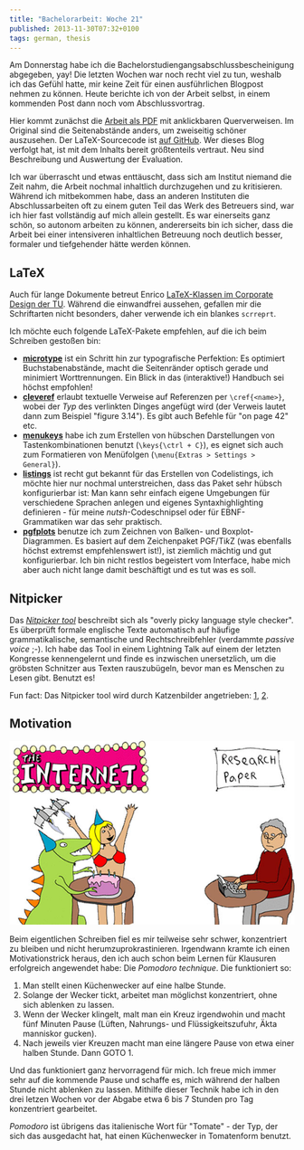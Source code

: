 ```yaml
---
title: "Bachelorarbeit: Woche 21"
published: 2013-11-30T07:32+0100
tags: german, thesis
---
```


Am Donnerstag habe ich die Bachelorstudiengangsabschlussbescheinigung abgegeben, yay! Die letzten Wochen war noch recht viel zu tun, weshalb ich das Gefühl hatte, mir keine Zeit für einen ausführlichen Blogpost nehmen zu können. Heute berichte ich von der Arbeit selbst, in einem kommenden Post dann noch vom Abschlussvortrag.

Hier kommt zunächst die [Arbeit als PDF](/files/nut-shell.pdf) mit anklickbaren Querverweisen. Im Original sind die Seitenabstände anders, um zweiseitig schöner auszusehen. Der LaTeX-Sourcecode ist [auf GitHub](https://github.com/blinry/bachelor-thesis). Wer dieses Blog verfolgt hat, ist mit dem Inhalts bereit größtenteils vertraut. Neu sind Beschreibung und Auswertung der Evaluation.

Ich war überrascht und etwas enttäuscht, dass sich am Institut niemand die Zeit nahm, die Arbeit nochmal inhaltlich durchzugehen und zu kritisieren. Während ich mitbekommen habe, dass an anderen Instituten die Abschlussarbeiten oft zu einem guten Teil das Werk des Betreuers sind, war ich hier fast vollständig auf mich allein gestellt. Es war einerseits ganz schön, so autonom arbeiten zu können, andererseits bin ich sicher, dass die Arbeit bei einer intensiveren inhaltlichen Betreuung noch deutlich besser, formaler und tiefgehender hätte werden können.

## LaTeX

Auch für lange Dokumente betreut Enrico [LaTeX-Klassen im Corporate Design der TU](http://enricojoerns.de/tubslatex/). Während die einwandfrei aussehen, gefallen mir die Schriftarten nicht besonders, daher verwende ich ein blankes `scrreprt`.

Ich möchte euch folgende LaTeX-Pakete empfehlen, auf die ich beim Schreiben gestoßen bin:

- [**microtype**](http://ctan.org/pkg/microtype) ist ein Schritt hin zur typografische Perfektion: Es optimiert Buchstabenabstände, macht die Seitenränder optisch gerade und minimiert Worttrennungen. Ein Blick in das (interaktive!) Handbuch sei höchst empfohlen!
- [**cleveref**](http://www.ctan.org/pkg/cleveref) erlaubt textuelle Verweise auf Referenzen per `\cref{<name>}`, wobei der *Typ* des verlinkten Dinges angefügt wird (der Verweis lautet dann zum Beispiel "figure 3.14"). Es gibt auch Befehle für "on page 42" etc.
- [**menukeys**](http://www.ctan.org/pkg/menukeys) habe ich zum Erstellen von hübschen Darstellungen von Tastenkombinationen benutzt (`\keys{\ctrl + C}`), es eignet sich auch zum Formatieren von Menüfolgen (`\menu{Extras > Settings > General}`).
- [**listings**](http://www.ctan.org/pkg/listings) ist recht gut bekannt für das Erstellen von Codelistings, ich möchte hier nur nochmal unterstreichen, dass das Paket sehr hübsch konfigurierbar ist: Man kann sehr einfach eigene Umgebungen für verschiedene Sprachen anlegen und eigenes Syntaxhighlighting definieren - für meine *nutsh*-Codeschnipsel oder für EBNF-Grammatiken war das sehr praktisch.
- [**pgfplots**](http://www.ctan.org/pkg/pgfplots) benutze ich zum Zeichnen von Balken- und Boxplot-Diagrammen. Es basiert auf dem Zeichenpaket PGF/Ti*k*Z (was ebenfalls höchst extremst empfehlenswert ist!), ist ziemlich mächtig und gut konfigurierbar. Ich bin nicht restlos begeistert vom Interface, habe mich aber auch nicht lange damit beschäftigt und es tut was es soll.

## Nitpicker

Das [*Nitpicker tool*](http://nitpickertool.com/) beschreibt sich als "overly picky language style checker". Es überprüft formale englische Texte automatisch auf häufige grammatikalische, semantische und Rechtschreibfehler (verdammte *passive voice* ;-). Ich habe das Tool in einem Lightning Talk auf einem der letzten Kongresse kennengelernt und finde es inzwischen unersetzlich, um die gröbsten Schnitzer aus Texten rauszubügeln, bevor man es Menschen zu Lesen gibt. Benutzt es!

Fun fact: Das Nitpicker tool wird durch Katzenbilder angetrieben: [1](https://twitter.com/blinry/status/342322384080084992), [2](https://twitter.com/blinry/status/396338026164396032).

## Motivation

![Symbolbild: Research paper vs Internet](research-paper-vs-internet.jpg)

Beim eigentlichen Schreiben fiel es mir teilweise sehr schwer, konzentriert zu bleiben und nicht herumzuprokrastinieren. Irgendwann kramte ich einen Motivationstrick heraus, den ich auch schon beim Lernen für Klausuren erfolgreich angewendet habe: Die *Pomodoro technique*. Die funktioniert so:

1. Man stellt einen Küchenwecker auf eine halbe Stunde.
2. Solange der Wecker tickt, arbeitet man möglichst konzentriert, ohne sich ablenken zu lassen.
3. Wenn der Wecker klingelt, malt man ein Kreuz irgendwohin und macht fünf Minuten Pause (Lüften, Nahrungs- und Flüssigkeitszufuhr, Äkta manniskor gucken).
4. Nach jeweils vier Kreuzen macht man eine längere Pause von etwa einer halben Stunde. Dann GOTO 1.

Und das funktioniert ganz hervorragend für mich. Ich freue mich immer sehr auf die kommende Pause und schaffe es, mich während der halben Stunde nicht ablenken zu lassen. Mithilfe dieser Technik habe ich in den drei letzen Wochen vor der Abgabe etwa 6 bis 7 Stunden pro Tag konzentriert gearbeitet.

*Pomodoro* ist übrigens das italienische Wort für "Tomate" - der Typ, der sich das ausgedacht hat, hat einen Küchenwecker in Tomatenform benutzt.

